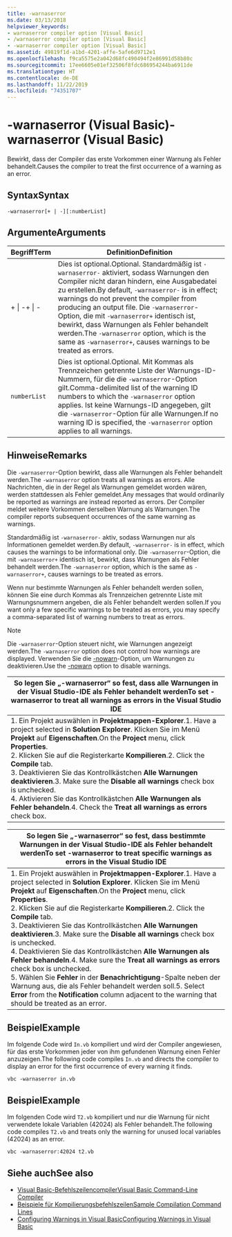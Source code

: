 ```yaml
---
title: -warnaserror
ms.date: 03/13/2018
helpviewer_keywords:
- warnaserror compiler option [Visual Basic]
- /warnaserror compiler option [Visual Basic]
- -warnaserror compiler option [Visual Basic]
ms.assetid: 49819f1d-a1bd-4201-affe-5afe6d9712e1
ms.openlocfilehash: f9ca5575e2a042d68fc490494f2e86991d58b80c
ms.sourcegitcommit: 17ee6605e01ef32506f8fdc686954244ba6911de
ms.translationtype: HT
ms.contentlocale: de-DE
ms.lasthandoff: 11/22/2019
ms.locfileid: "74351707"
---
```

# <a name="-warnaserror-visual-basic"></a><span data-ttu-id="0c494-102">-warnaserror (Visual Basic)</span><span class="sxs-lookup"><span data-stu-id="0c494-102">-warnaserror (Visual Basic)</span></span>
<span data-ttu-id="0c494-103">Bewirkt, dass der Compiler das erste Vorkommen einer Warnung als Fehler behandelt.</span><span class="sxs-lookup"><span data-stu-id="0c494-103">Causes the compiler to treat the first occurrence of a warning as an error.</span></span>  
  
## <a name="syntax"></a><span data-ttu-id="0c494-104">Syntax</span><span class="sxs-lookup"><span data-stu-id="0c494-104">Syntax</span></span>  
  
```console  
-warnaserror[+ | -][:numberList]  
```  
  
## <a name="arguments"></a><span data-ttu-id="0c494-105">Argumente</span><span class="sxs-lookup"><span data-stu-id="0c494-105">Arguments</span></span>  
  
|<span data-ttu-id="0c494-106">Begriff</span><span class="sxs-lookup"><span data-stu-id="0c494-106">Term</span></span>|<span data-ttu-id="0c494-107">Definition</span><span class="sxs-lookup"><span data-stu-id="0c494-107">Definition</span></span>|  
|---|---|  
|<span data-ttu-id="0c494-108">+ &#124; -</span><span class="sxs-lookup"><span data-stu-id="0c494-108">+ &#124; -</span></span>|<span data-ttu-id="0c494-109">Dies ist optional.</span><span class="sxs-lookup"><span data-stu-id="0c494-109">Optional.</span></span> <span data-ttu-id="0c494-110">Standardmäßig ist `-warnaserror-` aktiviert, sodass Warnungen den Compiler nicht daran hindern, eine Ausgabedatei zu erstellen.</span><span class="sxs-lookup"><span data-stu-id="0c494-110">By default, `-warnaserror-` is in effect; warnings do not prevent the compiler from producing an output file.</span></span> <span data-ttu-id="0c494-111">Die `-warnaserror`-Option, die mit `-warnaserror+` identisch ist, bewirkt, dass Warnungen als Fehler behandelt werden.</span><span class="sxs-lookup"><span data-stu-id="0c494-111">The `-warnaserror` option, which is the same as `-warnaserror+`, causes warnings to be treated as errors.</span></span>|  
|`numberList`|<span data-ttu-id="0c494-112">Dies ist optional.</span><span class="sxs-lookup"><span data-stu-id="0c494-112">Optional.</span></span> <span data-ttu-id="0c494-113">Mit Kommas als Trennzeichen getrennte Liste der Warnungs-ID-Nummern, für die die `-warnaserror`-Option gilt.</span><span class="sxs-lookup"><span data-stu-id="0c494-113">Comma-delimited list of the warning ID numbers to which the `-warnaserror` option applies.</span></span> <span data-ttu-id="0c494-114">Ist keine Warnungs-ID angegeben, gilt die `-warnaserror`-Option für alle Warnungen.</span><span class="sxs-lookup"><span data-stu-id="0c494-114">If no warning ID is specified, the `-warnaserror` option applies to all warnings.</span></span>|  
  
## <a name="remarks"></a><span data-ttu-id="0c494-115">Hinweise</span><span class="sxs-lookup"><span data-stu-id="0c494-115">Remarks</span></span>  
 <span data-ttu-id="0c494-116">Die `-warnaserror`-Option bewirkt, dass alle Warnungen als Fehler behandelt werden.</span><span class="sxs-lookup"><span data-stu-id="0c494-116">The `-warnaserror` option treats all warnings as errors.</span></span> <span data-ttu-id="0c494-117">Alle Nachrichten, die in der Regel als Warnungen gemeldet worden wären, werden stattdessen als Fehler gemeldet.</span><span class="sxs-lookup"><span data-stu-id="0c494-117">Any messages that would ordinarily be reported as warnings are instead reported as errors.</span></span> <span data-ttu-id="0c494-118">Der Compiler meldet weitere Vorkommen derselben Warnung als Warnungen.</span><span class="sxs-lookup"><span data-stu-id="0c494-118">The compiler reports subsequent occurrences of the same warning as warnings.</span></span>  
  
 <span data-ttu-id="0c494-119">Standardmäßig ist `-warnaserror-` aktiv, sodass Warnungen nur als Informationen gemeldet werden.</span><span class="sxs-lookup"><span data-stu-id="0c494-119">By default, `-warnaserror-` is in effect, which causes the warnings to be informational only.</span></span> <span data-ttu-id="0c494-120">Die `-warnaserror`-Option, die mit `-warnaserror+` identisch ist, bewirkt, dass Warnungen als Fehler behandelt werden.</span><span class="sxs-lookup"><span data-stu-id="0c494-120">The `-warnaserror` option, which is the same as `-warnaserror+`, causes warnings to be treated as errors.</span></span>  
  
 <span data-ttu-id="0c494-121">Wenn nur bestimmte Warnungen als Fehler behandelt werden sollen, können Sie eine durch Kommas als Trennzeichen getrennte Liste mit Warnungsnummern angeben, die als Fehler behandelt werden sollen.</span><span class="sxs-lookup"><span data-stu-id="0c494-121">If you want only a few specific warnings to be treated as errors, you may specify a comma-separated list of warning numbers to treat as errors.</span></span>  
  
> [!NOTE]
> <span data-ttu-id="0c494-122">Die `-warnaserror`-Option steuert nicht, wie Warnungen angezeigt werden.</span><span class="sxs-lookup"><span data-stu-id="0c494-122">The `-warnaserror` option does not control how warnings are displayed.</span></span> <span data-ttu-id="0c494-123">Verwenden Sie die [-nowarn](../../../visual-basic/reference/command-line-compiler/nowarn.md)-Option, um Warnungen zu deaktivieren.</span><span class="sxs-lookup"><span data-stu-id="0c494-123">Use the [-nowarn](../../../visual-basic/reference/command-line-compiler/nowarn.md) option to disable warnings.</span></span>  
  
|<span data-ttu-id="0c494-124">So legen Sie „-warnaserror“ so fest, dass alle Warnungen in der Visual Studio-IDE als Fehler behandelt werden</span><span class="sxs-lookup"><span data-stu-id="0c494-124">To set -warnaserror to treat all warnings as errors in the Visual Studio IDE</span></span>|  
|---|  
|<span data-ttu-id="0c494-125">1.  Ein Projekt auswählen in **Projektmappen-Explorer**.</span><span class="sxs-lookup"><span data-stu-id="0c494-125">1.  Have a project selected in **Solution Explorer**.</span></span> <span data-ttu-id="0c494-126">Klicken Sie im Menü **Projekt** auf **Eigenschaften**.</span><span class="sxs-lookup"><span data-stu-id="0c494-126">On the **Project** menu, click **Properties**.</span></span> <br /><span data-ttu-id="0c494-127">2.  Klicken Sie auf die Registerkarte **Kompilieren**.</span><span class="sxs-lookup"><span data-stu-id="0c494-127">2.  Click the **Compile** tab.</span></span><br /><span data-ttu-id="0c494-128">3.  Deaktivieren Sie das Kontrollkästchen **Alle Warnungen deaktivieren**.</span><span class="sxs-lookup"><span data-stu-id="0c494-128">3.  Make sure the **Disable all warnings** check box is unchecked.</span></span><br /><span data-ttu-id="0c494-129">4.  Aktivieren Sie das Kontrollkästchen **Alle Warnungen als Fehler behandeln**.</span><span class="sxs-lookup"><span data-stu-id="0c494-129">4.  Check the **Treat all warnings as errors** check box.</span></span>|  
  
|<span data-ttu-id="0c494-130">So legen Sie „-warnaserror“ so fest, dass bestimmte Warnungen in der Visual Studio-IDE als Fehler behandelt werden</span><span class="sxs-lookup"><span data-stu-id="0c494-130">To set -warnaserror to treat specific warnings as errors in the Visual Studio IDE</span></span>|  
|---|  
|<span data-ttu-id="0c494-131">1.  Ein Projekt auswählen in **Projektmappen-Explorer**.</span><span class="sxs-lookup"><span data-stu-id="0c494-131">1.  Have a project selected in **Solution Explorer**.</span></span> <span data-ttu-id="0c494-132">Klicken Sie im Menü **Projekt** auf **Eigenschaften**.</span><span class="sxs-lookup"><span data-stu-id="0c494-132">On the **Project** menu, click **Properties**.</span></span><br /><span data-ttu-id="0c494-133">2.  Klicken Sie auf die Registerkarte **Kompilieren**.</span><span class="sxs-lookup"><span data-stu-id="0c494-133">2.  Click the **Compile** tab.</span></span><br /><span data-ttu-id="0c494-134">3.  Deaktivieren Sie das Kontrollkästchen **Alle Warnungen deaktivieren**.</span><span class="sxs-lookup"><span data-stu-id="0c494-134">3.  Make sure the **Disable all warnings** check box is unchecked.</span></span><br /><span data-ttu-id="0c494-135">4.  Deaktivieren Sie das Kontrollkästchen **Alle Warnungen als Fehler behandeln**.</span><span class="sxs-lookup"><span data-stu-id="0c494-135">4.  Make sure the **Treat all warnings as errors** check box is unchecked.</span></span><br /><span data-ttu-id="0c494-136">5.  Wählen Sie **Fehler** in der **Benachrichtigung**-Spalte neben der Warnung aus, die als Fehler behandelt werden soll.</span><span class="sxs-lookup"><span data-stu-id="0c494-136">5.  Select **Error** from the **Notification** column adjacent to the warning that should be treated as an error.</span></span>|  
  
## <a name="example"></a><span data-ttu-id="0c494-137">Beispiel</span><span class="sxs-lookup"><span data-stu-id="0c494-137">Example</span></span>  
 <span data-ttu-id="0c494-138">Im folgende Code wird `In.vb` kompiliert und wird der Compiler angewiesen, für das erste Vorkommen jeder von ihm gefundenen Warnung einen Fehler anzuzeigen.</span><span class="sxs-lookup"><span data-stu-id="0c494-138">The following code compiles `In.vb` and directs the compiler to display an error for the first occurrence of every warning it finds.</span></span>  
  
```console
vbc -warnaserror in.vb  
```  
  
## <a name="example"></a><span data-ttu-id="0c494-139">Beispiel</span><span class="sxs-lookup"><span data-stu-id="0c494-139">Example</span></span>  
 <span data-ttu-id="0c494-140">Im folgenden Code wird `T2.vb` kompiliert und nur die Warnung für nicht verwendete lokale Variablen (42024) als Fehler behandelt.</span><span class="sxs-lookup"><span data-stu-id="0c494-140">The following code compiles `T2.vb` and treats only the warning for unused local variables (42024) as an error.</span></span>  
  
```console
vbc -warnaserror:42024 t2.vb  
```  
  
## <a name="see-also"></a><span data-ttu-id="0c494-141">Siehe auch</span><span class="sxs-lookup"><span data-stu-id="0c494-141">See also</span></span>

- [<span data-ttu-id="0c494-142">Visual Basic-Befehlszeilencompiler</span><span class="sxs-lookup"><span data-stu-id="0c494-142">Visual Basic Command-Line Compiler</span></span>](../../../visual-basic/reference/command-line-compiler/index.md)
- [<span data-ttu-id="0c494-143">Beispiele für Kompilierungsbefehlszeilen</span><span class="sxs-lookup"><span data-stu-id="0c494-143">Sample Compilation Command Lines</span></span>](../../../visual-basic/reference/command-line-compiler/sample-compilation-command-lines.md)
- [<span data-ttu-id="0c494-144">Configuring Warnings in Visual Basic</span><span class="sxs-lookup"><span data-stu-id="0c494-144">Configuring Warnings in Visual Basic</span></span>](/visualstudio/ide/configuring-warnings-in-visual-basic)
